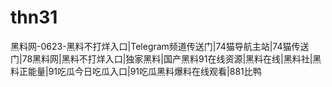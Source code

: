 # thn31
黑料网-0623-黑料不打烊入口|Telegram频道传送门|74猫导航主站|74猫传送门|78黑料网|黑料不打烊入口|独家黑料|国产黑料91在线资源|黑料在线|黑料社|黑料正能量|91吃瓜今日吃瓜入口|91吃瓜黑料爆料在线观看|881比鸭
